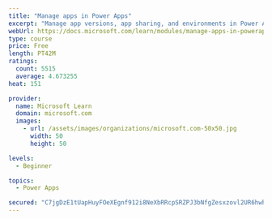 ```yaml
---
title: "Manage apps in Power Apps"
excerpt: "Manage app versions, app sharing, and environments in Power Apps."
webUrl: https://docs.microsoft.com/learn/modules/manage-apps-in-powerapps/
type: course
price: Free
length: PT42M
ratings:
  count: 5515
  average: 4.673255
heat: 151

provider:
  name: Microsoft Learn
  domain: microsoft.com
  images:
    - url: /assets/images/organizations/microsoft.com-50x50.jpg
      width: 50
      height: 50

levels:
  - Beginner

topics:
  - Power Apps

secured: "C7jgDzE1tUapHuyFOeXEgnf912i8NeXbRRcpSRZPJ3bNfgZesxzovl2UR6hwh0nLkPZwE8kV7l0afHMQm5wKr+gu75v7ylrHg+mUIVOV9ij71yckbZP5mg9AsYishmjwrB3aZHaTj0+k/p8ry8LKv/0B9GICJSagZvp4RTPJUMQJUGo5zZx0XrtFzBlL27S5F7H7PgxjxM19MHvFPZ6h/44z+i5iLJpaYpQWPYwFw0fDNsMr/nSY2ShzBEbQ8Kr1NI4ZbvuC1UkyJkhGKeD0QEnm16TcdodaAkerjM27dKkGhbW0zPqT8i9WEL8leXaETBEsLGbw8DkeAw9MhkAj30iZTNNX4vpsd9VNIXS5YewTDSa4JaS9Jg8a6PJSxVJdLswe0YjX5Oa40CrohpCa3w==;nJH1BhxzkGvQLTRnllWf2w=="
---
```


